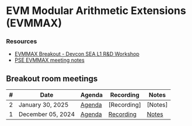 # EVM Modular Arithmetic Extensions (EVMMAX)


### Resources
- [EVMMAX Breakout - Devcon SEA L1 R&D Workshop](https://notes.ethereum.org/@ipsilon/evmmax-breakout-2024)
- [PSE EVMMAX meeting notes](https://notes.ethereum.org/@ipsilon/rk0GN34fye) 

## Breakout room meetings

| # | Date | Agenda | Recording | Notes |
| -- | --| -- | -- | -- |
|2| January 30, 2025 | [Agenda](https://github.com/ethereum/pm/issues/1208) | [Recording] | [Notes]|
|1| December 05, 2024 | [Agenda](https://github.com/ethereum/pm/issues/1204) | [Recording](https://youtu.be/2ExBjJ0eySo) | [Notes](https://github.com/ethereum/pm/blob/master/Breakout-Room-Meetings/EVMMAX/Meeting%2001.md)|

